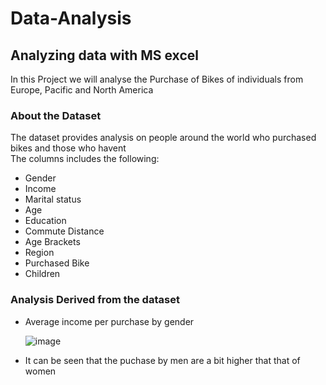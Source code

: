 # Data-Analysis
## Analyzing data with MS excel 
In this Project we will analyse the Purchase of Bikes of individuals from Europe, Pacific and North America
### About the Dataset
 The dataset provides analysis on people around the world who purchased bikes and 
 those who havent  
 The columns includes the following:
 - Gender
 - Income
 - Marital status
 - Age
 - Education
 - Commute Distance
 - Age Brackets
 - Region
 - Purchased Bike
 - Children<p>
### Analysis Derived from the dataset
- Average income per purchase by gender<p>
![image](https://github.com/MYZDEE/Data-Analysis/assets/128803445/74ac5246-f5af-4683-af1d-5583a0533692)
- It can be seen that the puchase by men  are a bit higher that that of women
